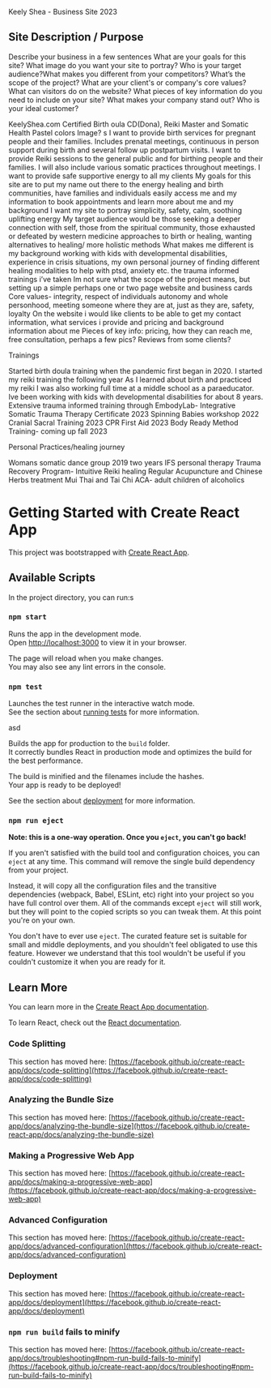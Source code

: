 Keely Shea - Business Site 2023

## Site Description / Purpose

Describe your business in a few sentences
What are your goals for this site?
What image do you want your site to portray?
Who is your target audience?What makes you different from your competitors?
What’s the scope of the project?
What are your client's or company's core values?
What can visitors do on the website?
What pieces of key information do you need to include on your site?
What makes your company stand out?
Who is your ideal customer?

KeelyShea.com
Certified Birth oula CD(Dona), Reiki Master and Somatic Health
Pastel colors
Image?
s
I want to provide birth services for pregnant people and their families. Includes prenatal meetings, continuous in person support during birth and several follow up postpartum visits. I want to provide Reiki sessions to the general public and for birthing people and their families. I will also include various somatic practices throughout meetings. I want to provide safe supportive energy to all my clients
My goals for this site are to put my name out there to the energy healing and birth communities, have families and individuals easily access me and my information to book appointments and learn more about me and my background
I want my site to portray simplicity, safety, calm, soothing uplifting energy
My target audience would be those seeking a deeper connection with self, those from the spiritual community, those exhausted or defeated by western medicine approaches to birth or healing, wanting alternatives to healing/ more holistic methods
What makes me different is my background working with kids with developmental disabilities, experience in crisis situations, my own personal journey of finding different healing modalities to help with ptsd, anxiety etc. the trauma informed trainings i’ve taken
Im not sure what the scope of the project means, but setting up a simple perhaps one or two page website and business cards
Core values- integrity, respect of individuals autonomy and whole personhood, meeting someone where they are at, just as they are, safety, loyalty
On the website i would like clients to be able to get my contact information, what services i provide and pricing and background information about me
Pieces of key info: pricing, how they can reach me, free consultation, perhaps a few pics? Reviews from some clients?

Trainings

Started birth doula training when the pandemic first began in 2020.
I started my reiki training the following year
As I learned about birth and practiced my reiki I was also working full time at a middle school as a paraeducator.
Ive been working with kids with developmental disabilities for about 8 years.
Extensive trauma informed training through EmbodyLab- Integrative Somatic Trauma Therapy Certificate 2023
Spinning Babies workshop 2022
Cranial Sacral Training 2023
CPR First Aid 2023
Body Ready Method Training- coming up fall 2023

Personal Practices/healing journey

Womans somatic dance group 2019 two years
IFS personal therapy
Trauma Recovery Program- Intuitive Reiki healing
Regular Acupuncture and Chinese Herbs treatment
Mui Thai and Tai Chi
ACA- adult children of alcoholics

# Getting Started with Create React App

This project was bootstrapped with [Create React App](https://github.com/facebook/create-react-app).

## Available Scripts

In the project directory, you can run:s

### `npm start`

Runs the app in the development mode.\
Open [http://localhost:3000](http://localhost:3000) to view it in your browser.

The page will reload when you make changes.\
You may also see any lint errors in the console.

### `npm test`

Launches the test runner in the interactive watch mode.\
See the section about [running tests](https://facebook.github.io/create-react-app/docs/running-tests) for more information.

asd

Builds the app for production to the `build` folder.\
It correctly bundles React in production mode and optimizes the build for the best performance.

The build is minified and the filenames include the hashes.\
Your app is ready to be deployed!

See the section about [deployment](https://facebook.github.io/create-react-app/docs/deployment) for more information.

### `npm run eject`

**Note: this is a one-way operation. Once you `eject`, you can't go back!**

If you aren't satisfied with the build tool and configuration choices, you can `eject` at any time. This command will remove the single build dependency from your project.

Instead, it will copy all the configuration files and the transitive dependencies (webpack, Babel, ESLint, etc) right into your project so you have full control over them. All of the commands except `eject` will still work, but they will point to the copied scripts so you can tweak them. At this point you're on your own.

You don't have to ever use `eject`. The curated feature set is suitable for small and middle deployments, and you shouldn't feel obligated to use this feature. However we understand that this tool wouldn't be useful if you couldn't customize it when you are ready for it.

## Learn More

You can learn more in the [Create React App documentation](https://facebook.github.io/create-react-app/docs/getting-started).

To learn React, check out the [React documentation](https://reactjs.org/).

### Code Splitting

This section has moved here: [https://facebook.github.io/create-react-app/docs/code-splitting](https://facebook.github.io/create-react-app/docs/code-splitting)

### Analyzing the Bundle Size

This section has moved here: [https://facebook.github.io/create-react-app/docs/analyzing-the-bundle-size](https://facebook.github.io/create-react-app/docs/analyzing-the-bundle-size)

### Making a Progressive Web App

This section has moved here: [https://facebook.github.io/create-react-app/docs/making-a-progressive-web-app](https://facebook.github.io/create-react-app/docs/making-a-progressive-web-app)

### Advanced Configuration

This section has moved here: [https://facebook.github.io/create-react-app/docs/advanced-configuration](https://facebook.github.io/create-react-app/docs/advanced-configuration)

### Deployment

This section has moved here: [https://facebook.github.io/create-react-app/docs/deployment](https://facebook.github.io/create-react-app/docs/deployment)

### `npm run build` fails to minify

This section has moved here: [https://facebook.github.io/create-react-app/docs/troubleshooting#npm-run-build-fails-to-minify](https://facebook.github.io/create-react-app/docs/troubleshooting#npm-run-build-fails-to-minify)
